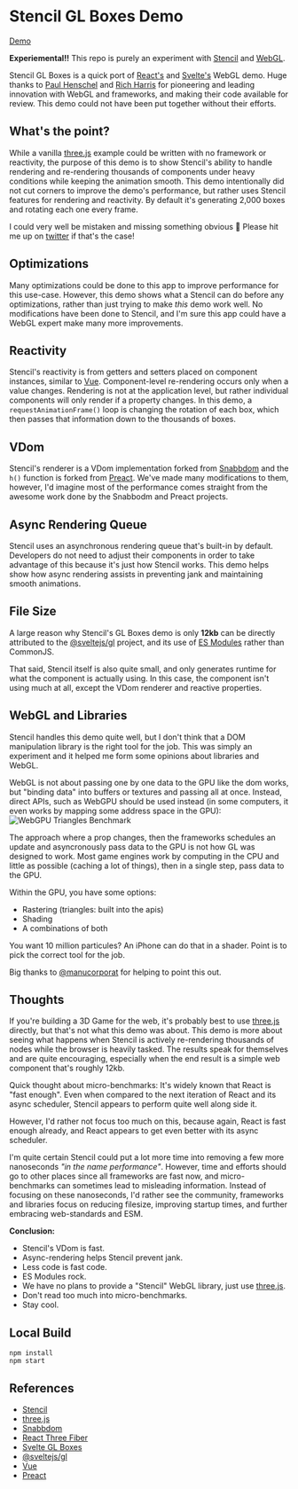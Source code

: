 # Stencil GL Boxes Demo

[Demo](https://stencil-gl-boxes.now.sh)

__Experiemental!!__ This repo is purely an experiment with [Stencil](https://stenciljs.com/) and [WebGL](https://developer.mozilla.org/en-US/docs/Web/API/WebGL_API).

Stencil GL Boxes is a quick port of [React's](https://github.com/react-spring/) and [Svelte's](https://github.com/Rich-Harris/svelte-gl-boxes) WebGL demo. Huge thanks to [Paul Henschel](https://github.com/drcmda) and [Rich Harris](https://github.com/Rich-Harris) for pioneering and leading innovation with WebGL and frameworks, and making their code available for review. This demo could not have been put together without their efforts.


## What's the point?

While a vanilla [three.js](https://threejs.org/) example could be written with no framework or reactivity, the purpose of this demo is to show Stencil's ability to handle rendering and re-rendering thousands of components under heavy conditions while keeping the animation smooth. This demo intentionally did not cut corners to improve the demo's performance, but rather uses Stencil features for rendering and reactivity. By default it's generating 2,000 boxes and rotating each one every frame.

I could very well be mistaken and missing something obvious 😬 Please hit me up on [twitter](https://twitter.com/adamdbradley) if that's the case!


## Optimizations

Many optimizations could be done to this app to improve performance for this use-case. However, this demo shows what a Stencil can do before any optimizations, rather than just trying to make _this_ demo work well. No modifications have been done to Stencil, and I'm sure this app could have a WebGL expert make many more improvements.


## Reactivity

Stencil's reactivity is from getters and setters placed on component instances, similar to [Vue](https://vuejs.org/). Component-level re-rendering occurs only when a value changes. Rendering is not at the application level, but rather individual components will only render if a property changes. In this demo, a `requestAnimationFrame()` loop is changing the rotation of each box, which then passes that information down to the thousands of boxes.


## VDom

Stencil's renderer is a VDom implementation forked from [Snabbdom](https://github.com/snabbdom/snabbdom) and the `h()` function is forked from [Preact](https://preactjs.com/). We've made many modifications to them, however, I'd imagine most of the performance comes straight from the awesome work done by the Snabbodm and Preact projects.


## Async Rendering Queue

Stencil uses an asynchronous rendering queue that's built-in by default. Developers do not need to adjust their components in order to take advantage of this because it's just how Stencil works. This demo helps show how async rendering assists in preventing jank and maintaining smooth animations.


## File Size

A large reason why Stencil's GL Boxes demo is only __12kb__ can be directly attributed to the [@sveltejs/gl](https://github.com/sveltejs/gl) project, and its use of [ES Modules](https://developer.mozilla.org/en-US/docs/Web/JavaScript/Guide/Modules) rather than CommonJS.

That said, Stencil itself is also quite small, and only generates runtime for what the component is actually using. In this case, the component isn't using much at all, except the VDom renderer and reactive properties.


## WebGL and Libraries

Stencil handles this demo quite well, but I don't think that a DOM manipulation library is the right tool for the job. This was simply an experiment and it helped me form some opinions about libraries and WebGL.

WebGL is not about passing one by one data to the GPU like the dom works, but "binding data" into buffers or textures and passing all at once. Instead, direct APIs, such as WebGPU should be used instead (in some computers, it even works by mapping some address space in the GPU):
![WebGPU Triangles Benchmark](https://webkit.org/wp-content/uploads/WSLTrianglesBenchmark.png)

The approach where a prop changes, then the frameworks schedules an update and asyncronously pass data to the GPU is not how GL was designed to work. Most game engines work by computing in the CPU and little as possible (caching a lot of things), then in a single step, pass data to the GPU.

Within the GPU, you have some options:

- Rastering (triangles: built into the apis)
- Shading
- A combinations of both

You want 10 million particules? An iPhone can do that in a shader. Point is to pick the correct tool for the job.

Big thanks to [@manucorporat](https://twitter.com/manucorporat) for helping to point this out.


## Thoughts

If you're building a 3D Game for the web, it's probably best to use [three.js](https://threejs.org/) directly, but that's not what this demo was about. This demo is more about seeing what happens when Stencil is actively re-rendering thousands of nodes while the browser is heavily tasked. The results speak for themselves and are quite encouraging, especially when the end result is a simple web component that's roughly 12kb.

Quick thought about micro-benchmarks: It's widely known that React is "fast enough". Even when compared to the next iteration of React and its async scheduler, Stencil appears to perform quite well along side it.

However, I'd rather not focus too much on this, because again, React is fast enough already, and React appears to get even better with its async scheduler.

I'm quite certain Stencil could put a lot more time into removing a few more nanoseconds _"in the name performance"_. However, time and efforts should go to other places since all frameworks are fast now, and micro-benchmarks can sometimes lead to misleading information. Instead of focusing on these nanoseconds, I'd rather see the community, frameworks and libraries focus on reducing filesize, improving startup times, and further embracing web-standards and ESM.

**Conclusion:**

- Stencil's VDom is fast.
- Async-rendering helps Stencil prevent jank.
- Less code is fast code.
- ES Modules rock.
- We have no plans to provide a "Stencil" WebGL library, just use [three.js](https://threejs.org/).
- Don't read too much into micro-benchmarks.
- Stay cool.


## Local Build

    npm install
    npm start


## References

- [Stencil](https://stenciljs.com/)
- [three.js](https://threejs.org/)
- [Snabbdom](https://github.com/snabbdom/snabbdom)
- [React Three Fiber](https://github.com/react-spring/react-three-fiber)
- [Svelte GL Boxes](https://github.com/Rich-Harris/svelte-gl-boxes)
- [@sveltejs/gl](https://github.com/sveltejs/gl)
- [Vue](https://vuejs.org/)
- [Preact](https://preactjs.com/)